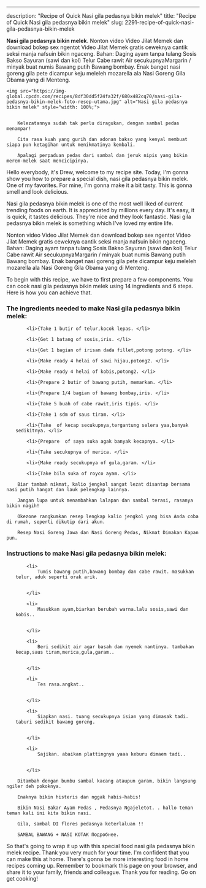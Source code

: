 ---
description: "Recipe of Quick Nasi gila pedasnya bikin melek"
title: "Recipe of Quick Nasi gila pedasnya bikin melek"
slug: 2291-recipe-of-quick-nasi-gila-pedasnya-bikin-melek

<p>
	<strong>Nasi gila pedasnya bikin melek</strong>. 
	Nonton video Video Jilat Memek dan download bokep sex ngentot Video Jilat Memek gratis ceweknya cantik seksi manja nafsuin bikin ngaceng. Bahan: Daging ayam tanpa tulang Sosis Bakso Sayuran (sawi dan kol) Telur Cabe rawit Air secukupnyaMargarin / minyak buat numis Bawang putih Bawang bombay. Enak banget nasi goreng gila pete dicampur keju meleleh mozarella ala Nasi Goreng Gila Obama yang di Menteng.
</p>
<p>
	
	<img src="https://img-global.cpcdn.com/recipes/8df30dd5f24fa32f/680x482cq70/nasi-gila-pedasnya-bikin-melek-foto-resep-utama.jpg" alt="Nasi gila pedasnya bikin melek" style="width: 100%;">
	
	
		Kelezatannya sudah tak perlu diragukan, dengan sambal pedas menampar!
	
		Cita rasa kuah yang gurih dan adonan bakso yang kenyal membuat siapa pun ketagihan untuk menikmatinya kembali.
	
		Apalagi perpaduan pedas dari sambal dan jeruk nipis yang bikin merem-melek saat mencicipinya.
	
</p>
<p>
	Hello everybody, it's Drew, welcome to my recipe site. Today, I'm gonna show you how to prepare a special dish, nasi gila pedasnya bikin melek. One of my favorites. For mine, I'm gonna make it a bit tasty. This is gonna smell and look delicious.
</p>
	
<p>
	Nasi gila pedasnya bikin melek is one of the most well liked of current trending foods on earth. It is appreciated by millions every day. It's easy, it is quick, it tastes delicious. They're nice and they look fantastic. Nasi gila pedasnya bikin melek is something which I've loved my entire life.
</p>
<p>
	Nonton video Video Jilat Memek dan download bokep sex ngentot Video Jilat Memek gratis ceweknya cantik seksi manja nafsuin bikin ngaceng. Bahan: Daging ayam tanpa tulang Sosis Bakso Sayuran (sawi dan kol) Telur Cabe rawit Air secukupnyaMargarin / minyak buat numis Bawang putih Bawang bombay. Enak banget nasi goreng gila pete dicampur keju meleleh mozarella ala Nasi Goreng Gila Obama yang di Menteng.
</p>

<p>
To begin with this recipe, we have to first prepare a few components. You can cook nasi gila pedasnya bikin melek using 14 ingredients and 6 steps. Here is how you can achieve that.
</p>

<h3>The ingredients needed to make Nasi gila pedasnya bikin melek:</h3>

<ol>
	
		<li>{Take 1 butir of telur,kocok lepas. </li>
	
		<li>{Get 1 batang of sosis,iris. </li>
	
		<li>{Get 1 bagian of irisan dada fillet,potong potong. </li>
	
		<li>{Make ready 4 helai of sawi hijau,potong2. </li>
	
		<li>{Make ready 4 helai of kobis,potong2. </li>
	
		<li>{Prepare 2 butir of bawang putih, memarkan. </li>
	
		<li>{Prepare 1/4 bagian of bawang bombay,iris. </li>
	
		<li>{Take 5 buah of cabe rawit,iris tipis. </li>
	
		<li>{Take 1 sdm of saus tiram. </li>
	
		<li>{Take  of kecap secukupnya,tergantung selera yaa,banyak sedikitnya. </li>
	
		<li>{Prepare  of saya suka agak banyak kecapnya. </li>
	
		<li>{Take secukupnya of merica. </li>
	
		<li>{Make ready secukupnya of gula,garam. </li>
	
		<li>{Take bila suka of royco ayam. </li>
	
</ol>
<p>
	
		Biar tambah nikmat, kalio jengkol sangat lezat disantap bersama nasi putih hangat dan lauk pelengkap lainnya.
	
		Jangan lupa untuk menambahkan lalapan dan sambal terasi, rasanya bikin nagih!
	
		Okezone rangkumkan resep lengkap kalio jengkol yang bisa Anda coba di rumah, seperti dikutip dari akun.
	
		Resep Nasi Goreng Jawa dan Nasi Goreng Pedas, Nikmat Dimakan Kapan pun.
	
</p>

<h3>Instructions to make Nasi gila pedasnya bikin melek:</h3>

<ol>
	
		<li>
			Tumis bawang putih,bawang bombay dan cabe rawit. masukkan telur, aduk seperti orak arik.
			
			
		</li>
	
		<li>
			Masukkan ayam,biarkan berubah warna.lalu sosis,sawi dan kobis..
			
			
		</li>
	
		<li>
			Beri sedikit air agar basah dan nyemek nantinya. tambakan kecap,saus tiram,merica,gula,garam..
			
			
		</li>
	
		<li>
			Tes rasa.angkat..
			
			
		</li>
	
		<li>
			Siapkan nasi. tuang secukupnya isian yang dimasak tadi. taburi sedikit bawang goreng.
			
			
		</li>
	
		<li>
			Sajikan. abaikan plattingnya yaaa keburu dimaem tadi..
			
			
		</li>
	
</ol>

<p>
	
		Ditambah dengan bumbu sambal kacang ataupun garam, bikin langsung ngiler deh pokoknya.
	
		Enaknya bikin histeris dan nggak habis-habis!
	
		Bikin Nasi Bakar Ayam Pedas , Pedasnya Ngajeletot. . hallo teman teman kali ini kita bikin nasi.
	
		Gila, sambal DI flores pedasnya keterlaluan !!
	
		SAMBAL BAWANG + NASI KOTAK Подробнее.
	
</p>

<p>
	So that's going to wrap it up with this special food nasi gila pedasnya bikin melek recipe. Thank you very much for your time. I'm confident that you can make this at home. There's gonna be more interesting food in home recipes coming up. Remember to bookmark this page on your browser, and share it to your family, friends and colleague. Thank you for reading. Go on get cooking!
</p>
